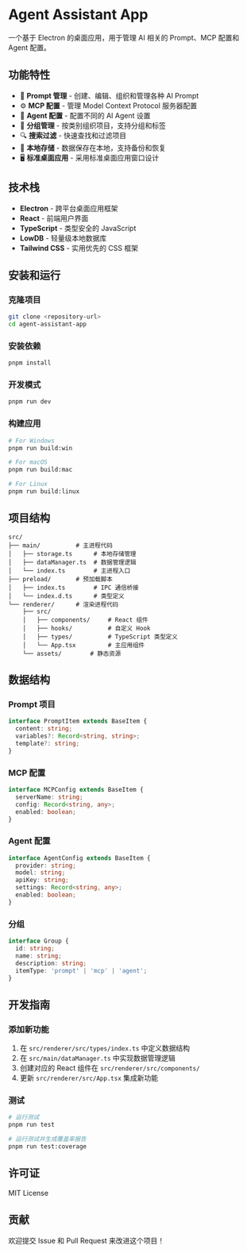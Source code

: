 # Agent Assistant App

一个基于 Electron 的桌面应用，用于管理 AI 相关的 Prompt、MCP 配置和 Agent 配置。

## 功能特性

- 📝 **Prompt 管理** - 创建、编辑、组织和管理各种 AI Prompt
- ⚙️ **MCP 配置** - 管理 Model Context Protocol 服务器配置
- 🤖 **Agent 配置** - 配置不同的 AI Agent 设置
- 📁 **分组管理** - 按类别组织项目，支持分组和标签
- 🔍 **搜索过滤** - 快速查找和过滤项目
- 💾 **本地存储** - 数据保存在本地，支持备份和恢复
- 🖥️ **标准桌面应用** - 采用标准桌面应用窗口设计

## 技术栈

- **Electron** - 跨平台桌面应用框架
- **React** - 前端用户界面
- **TypeScript** - 类型安全的 JavaScript
- **LowDB** - 轻量级本地数据库
- **Tailwind CSS** - 实用优先的 CSS 框架

## 安装和运行

### 克隆项目

```bash
git clone <repository-url>
cd agent-assistant-app
```

### 安装依赖

```bash
pnpm install
```

### 开发模式

```bash
pnpm run dev
```

### 构建应用

```bash
# For Windows
pnpm run build:win

# For macOS
pnpm run build:mac

# For Linux
pnpm run build:linux
```

## 项目结构

```
src/
├── main/          # 主进程代码
│   ├── storage.ts      # 本地存储管理
│   ├── dataManager.ts  # 数据管理逻辑
│   └── index.ts        # 主进程入口
├── preload/       # 预加载脚本
│   ├── index.ts        # IPC 通信桥接
│   └── index.d.ts      # 类型定义
└── renderer/      # 渲染进程代码
    ├── src/
    │   ├── components/     # React 组件
    │   ├── hooks/          # 自定义 Hook
    │   ├── types/          # TypeScript 类型定义
    │   └── App.tsx         # 主应用组件
    └── assets/        # 静态资源
```

## 数据结构

### Prompt 项目
```typescript
interface PromptItem extends BaseItem {
  content: string;
  variables?: Record<string, string>;
  template?: string;
}
```

### MCP 配置
```typescript
interface MCPConfig extends BaseItem {
  serverName: string;
  config: Record<string, any>;
  enabled: boolean;
}
```

### Agent 配置
```typescript
interface AgentConfig extends BaseItem {
  provider: string;
  model: string;
  apiKey: string;
  settings: Record<string, any>;
  enabled: boolean;
}
```

### 分组
```typescript
interface Group {
  id: string;
  name: string;
  description: string;
  itemType: 'prompt' | 'mcp' | 'agent';
}
```

## 开发指南

### 添加新功能

1. 在 `src/renderer/src/types/index.ts` 中定义数据结构
2. 在 `src/main/dataManager.ts` 中实现数据管理逻辑
3. 创建对应的 React 组件在 `src/renderer/src/components/`
4. 更新 `src/renderer/src/App.tsx` 集成新功能

### 测试

```bash
# 运行测试
pnpm run test

# 运行测试并生成覆盖率报告
pnpm run test:coverage
```

## 许可证

MIT License

## 贡献

欢迎提交 Issue 和 Pull Request 来改进这个项目！
